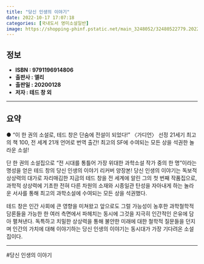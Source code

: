 ```yaml
---
title: "당신 인생의 이야기"
date: 2022-10-17 17:07:18
categories: [국내도서 영미소설일반]
image: https://shopping-phinf.pstatic.net/main_3248052/32480522779.20220527032347.jpg
---
```


## **정보**

- **ISBN : 9791196914806**
- **출판사 : 엘리**
- **출판일 : 20200128**
- **저자 : 테드 창 외**

------



## **요약**

● “이 한 권의 소설로, 테드 창은 단숨에 전설이 되었다!”
〈가디언〉 선정 21세기 최고의 책 100, 전 세계 21개 언어로 번역 출간!
최고의 SF에 수여되는 모든 상을 석권한 놀라운 소설!

단 한 권의 소설집으로 “전 시대를 통틀어 가장 위대한 과학소설 작가 중의 한 명”이라는 명성을 얻은 테드 창의 당신 인생의 이야기 리커버 양장본! 당신 인생의 이야기는 독보적 상상력의 대가로 자리매김한 지금의 테드 창을 전 세계에 알린 그의 첫 번째 작품집으로, 과학적 상상력에 기초한 전혀 다른 차원의 소재와 시종일관 탄성을 자아내게 하는 놀라운 서사를 통해 최고의 과학소설에 수여되는 모든 상을 석권했다.  

테드 창은 인간 사회에 큰 영향을 미쳐왔고 앞으로도 그럴 가능성이 농후한 과학철학적 담론들을 가능한 한 여러 측면에서 파헤치는 동시에 그것을 지극히 인간적인 은유에 담아 펼쳐낸다. 독특하고 치밀한 상상력을 통해 불안한 미래에 대한 철학적 질문들을 던지며 인간의 가치에 대해 이야기하는 당신 인생의 이야기는 동시대가 가장 기다려온 소설집이다.

------

#당신 인생의 이야기


